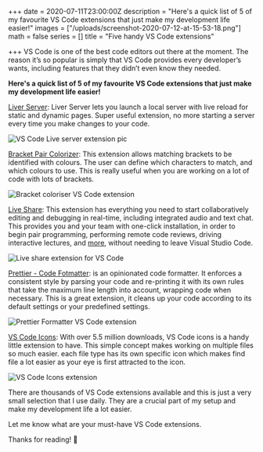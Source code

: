 +++
date = 2020-07-11T23:00:00Z
description = "Here's a quick list of 5 of my favourite VS Code extensions that just make my development life easier!"
images = ["/uploads/screenshot-2020-07-12-at-15-53-18.png"]
math = false
series = []
title = "Five handy VS Code extensions"

+++
VS Code is one of the best code editors out there at the moment. The reason it’s so popular is simply that VS Code provides every developer’s wants, including features that they didn’t even know they needed.

**Here's a quick list of 5 of my favourite VS Code extensions that just make my development life easier!**

[Liver Server](https://github.com/ritwickdey/vscode-live-server): Liver Server lets you launch a local server with live reload for static and dynamic pages. Super useful extension, no more starting a server every time you make changes to your code.

![VS Code Live server extension pic](https://app.forestry.io/sites/bzjnjzag0yl7hw/body-media//uploads/screenshot-2020-07-12-at-16-07-43.png "Liver server extension")

[Bracket Pair Colorizer](https://marketplace.visualstudio.com/items?itemName=CoenraadS.bracket-pair-colorizer): This extension allows matching brackets to be identified with colours. The user can define which characters to match, and which colours to use. This is really useful when you are working on a lot of code with lots of brackets.

![Bracket coloriser VS Code extension](https://app.forestry.io/sites/bzjnjzag0yl7hw/body-media//uploads/screenshot-2020-07-12-at-16-06-40.png "Brackets extension")

[Live Share](https://marketplace.visualstudio.com/items?itemName=MS-vsliveshare.vsliveshare-pack "Live Share"): This extension has everything you need to start collaboratively editing and debugging in real-time, including integrated audio and text chat. This provides you and your team with one-click installation, in order to begin pair programming, performing remote code reviews, driving interactive lectures, and [more](https://aka.ms/vsls-usecases), without needing to leave Visual Studio Code.

![Live share extension for VS Code](https://app.forestry.io/sites/bzjnjzag0yl7hw/body-media//uploads/screenshot-2020-07-12-at-16-15-15.png "Live Share Extension")

[Prettier - Code Fotmatter](): is an opinionated code formatter. It enforces a consistent style by parsing your code and re-printing it with its own rules that take the maximum line length into account, wrapping code when necessary. This is a great extension, it cleans up your code according to its default settings or your predefined settings.

![Prettier Formatter VS Code extension](https://app.forestry.io/sites/bzjnjzag0yl7hw/body-media//uploads/screenshot-2020-07-12-at-16-20-39.png "Prettier Formatter")

[VS Code Icons](https://marketplace.visualstudio.com/items?itemName=vscode-icons-team.vscode-icons): With over 5.5 million downloads, VS Code icons is a handy little extension to have. This simple concept makes working on multiple files so much easier. each file type has its own specific icon which makes find file a lot easier as your eye is first attracted to the icon.

![VS Code Icons extension](https://app.forestry.io/sites/bzjnjzag0yl7hw/body-media//uploads/screenshot-2020-07-12-at-16-27-39.png "VS Code Icons")

There are thousands of VS Code extensions available and this is just a very small selection that I use daily. They are a crucial part of my setup and make my development life a lot easier.

Let me know what are your must-have VS Code extensions.

Thanks for reading! 👋